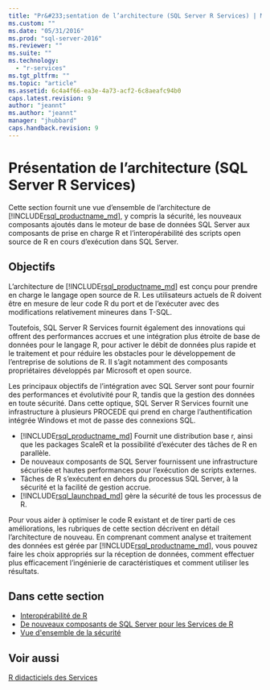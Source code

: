 ```yaml
---
title: "Pr&#233;sentation de l’architecture (SQL Server R Services) | Microsoft Docs"
ms.custom: ""
ms.date: "05/31/2016"
ms.prod: "sql-server-2016"
ms.reviewer: ""
ms.suite: ""
ms.technology: 
  - "r-services"
ms.tgt_pltfrm: ""
ms.topic: "article"
ms.assetid: 6c4a4f66-ea3e-4a73-acf2-6c8aeafc94b0
caps.latest.revision: 9
author: "jeannt"
ms.author: "jeannt"
manager: "jhubbard"
caps.handback.revision: 9
---
```

# Pr&#233;sentation de l’architecture (SQL Server R Services)
Cette section fournit une vue d’ensemble de l’architecture de [!INCLUDE[rsql_productname_md](../../includes/rsql-productname-md.md)], y compris la sécurité, les nouveaux composants ajoutés dans le moteur de base de données SQL Server aux composants de prise en charge R et l’interopérabilité des scripts open source de R en cours d’exécution dans SQL Server.


## Objectifs


L’architecture de [!INCLUDE[rsql_productname_md](../../includes/rsql-productname-md.md)] est conçu pour prendre en charge le langage open source de R. Les utilisateurs actuels de R doivent être en mesure de leur code R du port et de l’exécuter avec des modifications relativement mineures dans T-SQL.

Toutefois, SQL Server R Services fournit également des innovations qui offrent des performances accrues et une intégration plus étroite de base de données pour le langage R, pour activer le débit de données plus rapide et le traitement et pour réduire les obstacles pour le développement de l’entreprise de solutions de R. Il s’agit notamment des composants propriétaires développés par Microsoft et open source.


Les principaux objectifs de l’intégration avec SQL Server sont pour fournir des performances et évolutivité pour R, tandis que la gestion des données en toute sécurité. Dans cette optique, SQL Server R Services fournit une infrastructure à plusieurs PROCEDE qui prend en charge l’authentification intégrée Windows et mot de passe des connexions SQL. 

+ [!INCLUDE[rsql_productname_md](../../includes/rsql-productname-md.md)] Fournit une distribution base r, ainsi que les packages ScaleR et la possibilité d’exécuter des tâches de R en parallèle.
+ De nouveaux composants de SQL Server fournissent une infrastructure sécurisée et hautes performances pour l’exécution de scripts externes.
+ Tâches de R s’exécutent en dehors du processus SQL Server, à la sécurité et la facilité de gestion accrue.
+ [!INCLUDE[rsql_launchpad_md](../../includes/rsql-launchpad-md.md)] gère la sécurité de tous les processus de R. 

Pour vous aider à optimiser le code R existant et de tirer parti de ces améliorations, les rubriques de cette section décrivent en détail l’architecture de nouveau. En comprenant comment analyse et traitement des données est gérée par [!INCLUDE[rsql_productname_md](../../includes/rsql-productname-md.md)], vous pouvez faire les choix appropriés sur la réception de données, comment effectuer plus efficacement l’ingénierie de caractéristiques et comment utiliser les résultats.
 

## Dans cette section
+ [Interopérabilité de R](../../advanced-analytics/r-services/r-interoperability-in-sql-server-r-services.md)
+ [De nouveaux composants de SQL Server pour les Services de R](../../advanced-analytics/r-services/new-components-in-sql-server-to-support-r-services.md)
+ [Vue d'ensemble de la sécurité](../../advanced-analytics/r-services/security-overview-sql-server-r-services.md)

## Voir aussi
[R didacticiels des Services](../../advanced-analytics/r-services/sql-server-r-services-tutorials.md)
